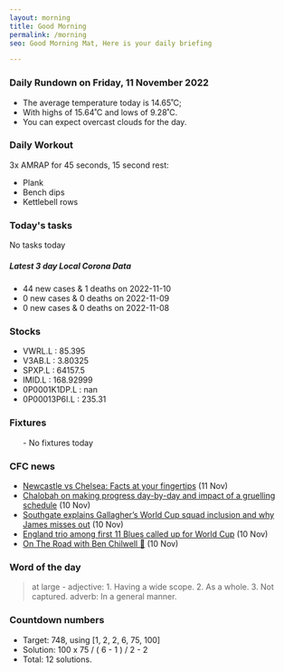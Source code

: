 ```yaml
---
layout: morning
title: Good Morning
permalink: /morning
seo: Good Morning Mat, Here is your daily briefing

---
```


<!-- weather_marker starts -->
### Daily Rundown on Friday, 11 November 2022

- The average temperature today is 14.65˚C;
- With highs of 15.64˚C and lows of 9.28˚C.
- You can expect overcast clouds for the day.

<!-- weather_marker ends -->

### Daily Workout
<!-- workout_marker starts -->
3x AMRAP for 45 seconds, 15 second rest:

- Plank
- Bench dips
- Kettlebell rows

<!-- workout_marker ends -->

### Today's tasks
<!-- task_marker starts -->
No tasks today
<!-- task_marker ends -->

<!-- c19_marker starts -->
##### Latest 3 day Local Corona Data

- 44 new cases & 1 deaths on 2022-11-10
- 0 new cases & 0 deaths on 2022-11-09
- 0 new cases & 0 deaths on 2022-11-08

<!-- c19_marker ends -->

### Stocks

<!-- stocks_marker starts -->

- VWRL.L : 85.395
- V3AB.L : 3.80325
- SPXP.L : 64157.5
- IMID.L : 168.92999
- 0P0001K1DP.L : nan
- 0P00013P6I.L : 235.31

<!-- stocks_marker ends -->

### Fixtures

<!-- sports_marker starts -->

<ul>
- No fixtures today</ul>

<!-- sports_marker ends -->

### CFC news

<!-- cfc_marker starts -->
- [Newcastle vs Chelsea: Facts at your fingertips](https://chelseafc.com/en/news/article/newcastle-vs-chelsea-facts-at-your-fingertips) (11 Nov)
- [Chalobah on making progress day-by-day and impact of a gruelling schedule](https://chelseafc.com/en/news/article/chalobah-on-making-progress-day-by-day-and-impact-of-a-gruelling-schedule) (10 Nov)
- [Southgate explains Gallagher’s World Cup squad inclusion and why James misses out](https://chelseafc.com/en/news/article/southgate-explains-england-world-cup-squad-conor-gallagher-reece-james) (10 Nov)
- [England trio among first 11 Blues called up for World Cup](https://chelseafc.com/en/news/articlehttps://chelseafc.com/england-trio-among-first-11-blues-called-up-for-world-cup) (10 Nov)
- [On The Road with Ben Chilwell 🚌](https://chelseafc.com/en/video/on-the-road-with-ben-chilwell-or-episode-1-or-presented-by-trivago) (10 Nov)

<!-- cfc_marker ends -->

### Word of the day
<!-- word_marker starts -->

 > at large - adjective: 1. Having a wide scope. 2. As a whole. 3. Not captured.
adverb: In a general manner.

<!-- word_marker ends -->

### Countdown numbers
<!-- game_marker starts -->

- Target: 748, using [1, 2, 2, 6, 75, 100]
- Solution: 100 x 75 / ( 6 - 1 ) / 2 - 2
- Total: 12 solutions.

<!-- game_marker ends -->